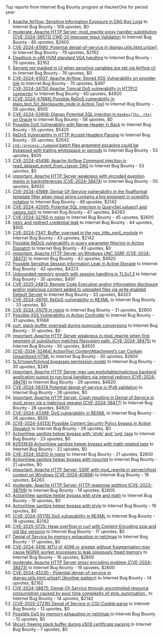 Top reports from Internet Bug Bounty program at HackerOne for period year:

1. [Apache Airflow: Sensitive Information Exposure in DAG Run Logs](https://hackerone.com/reports/2828271) to Internet Bug Bounty - 109 upvotes, $0
2. [moderate: Apache HTTP Server: mod_rewrite proxy handler substitution (CVE-2024-39573) CWE-20 Improper Input Validation](https://hackerone.com/reports/2585374) to Internet Bug Bounty - 85 upvotes, $2600
3. [CVE-2024-41990: Potential denial-of-service in django.utils.html.urlize()](https://hackerone.com/reports/2795558) to Internet Bug Bounty - 79 upvotes, $2162
4. [Deadlock in x86 HVM standard VGA handling](https://hackerone.com/reports/2921724) to Internet Bug Bounty - 79 upvotes, $2162
5. [Secrets not masked in UI when sensitive variables are set via Airflow cli](https://hackerone.com/reports/2828263) to Internet Bug Bounty - 76 upvotes, $0
6. [CVE-2024-41937: Apache Airflow: Stored XSS Vulnerability on provider link](https://hackerone.com/reports/2677187) to Internet Bug Bounty - 70 upvotes, $497
7. [CVE-2024-34750 Apache Tomcat DoS vulnerability in HTTP/2 connector](https://hackerone.com/reports/2586226) to Internet Bug Bounty - 60 upvotes, $4920
8. [[CVE-2024-47888] Possible ReDoS vulnerability in plain_text_for_blockquote_node in Action Text](https://hackerone.com/reports/2792776) to Internet Bug Bounty - 59 upvotes, $505
9. [CVE-2024-53908: Django Potential SQL injection in `HasKey(lhs, rhs)` on Oracle](https://hackerone.com/reports/2882887) to Internet Bug Bounty - 58 upvotes, $0
10. [Possible DoS Vulnerability with Range Header in Rack](https://hackerone.com/reports/2520679) to Internet Bug Bounty - 55 upvotes, $5420
11. [ReDoS Vulnerability in HTTP Accept Headers Parsing](https://hackerone.com/reports/2584376) to Internet Bug Bounty - 55 upvotes, $2642
12. [`std::process::Command` batch files argument escaping could be bypassed with trailing whitespace or periods](https://hackerone.com/reports/2721478) to Internet Bug Bounty - 53 upvotes, $505
13. [CVE-2024-45498: Apache Airflow Command injection in read_dataset_event_from_classic DAG](https://hackerone.com/reports/2705661) to Internet Bug Bounty - 53 upvotes, $0
14. [important: Apache HTTP Server weakness with encoded question marks in backreferences (CVE-2024-38474)](https://hackerone.com/reports/2585381) to Internet Bug Bounty - 50 upvotes, $4920
15. [CVE-2024-41989: Denial-Of-Service vulnerability in the floatformat template filter when input string contains a big exponent in scientific notation](https://hackerone.com/reports/2644244) to Internet Bug Bounty - 49 upvotes, $2142
16. [CVE-2024-42005: Potential SQL injection in QuerySet.values() and values_list()](https://hackerone.com/reports/2646493) to Internet Bug Bounty - 47 upvotes, $4263
17. [CVE-2024-32760 in nginx](https://hackerone.com/reports/2526046) to Internet Bug Bounty - 45 upvotes, $2600
18. [netrc and redirect credential leak](https://hackerone.com/reports/2894283) to Internet Bug Bounty - 44 upvotes, $505
19. [CVE-2024-7347: Buffer overread in the ngx_http_mp4_module](https://hackerone.com/reports/2658447) to Internet Bug Bounty - 43 upvotes, $2142
20. [Possible ReDoS vulnerability in query parameter filtering in Action Dispatch](https://hackerone.com/reports/2872502) to Internet Bug Bounty - 43 upvotes, $0
21. [important: Apache HTTP Server on WIndows UNC SSRF (CVE-2024-38472)](https://hackerone.com/reports/2585385) to Internet Bug Bounty - 42 upvotes, $4920
22. [Possible Sensitive Session Information Leak in Active Storage](https://hackerone.com/reports/3082917) to Internet Bug Bounty - 42 upvotes, $4323
23. [Unbounded memory growth with session handling in TLSv1.3](https://hackerone.com/reports/2622671) to Internet Bug Bounty - 35 upvotes, $497
24. [CVE-2025-24813: Remote Code Execution and/or Information disclosure and/or malicious content added to uploaded files via write enabled Default Servlet](https://hackerone.com/reports/3031518) to Internet Bug Bounty - 33 upvotes, $4323
25. [CVE-2024-49761: ReDoS vulnerability in REXML](https://hackerone.com/reports/2807139) to Internet Bug Bounty - 33 upvotes, $0
26. [CVE-2024-31079 in nginx](https://hackerone.com/reports/2526051) to Internet Bug Bounty - 31 upvotes, $2600
27. [Possible XSS Vulnerability in Action Controller](https://hackerone.com/reports/2520694) to Internet Bug Bounty - 31 upvotes, $1068
28. [curl: stack-buffer overread during punycode conversions](https://hackerone.com/reports/2621062) to Internet Bug Bounty - 31 upvotes, $0
29. [important: Apache HTTP Server weakness in mod_rewrite when first segment of substitution matches filesystem path. (CVE-2024-38475)](https://hackerone.com/reports/2585378) to Internet Bug Bounty - 30 upvotes, $4920
30. [[CVE-2024-32464] ActionText ContentAttachment’s can Contain Unsanitized HTML](https://hackerone.com/reports/2542806) to Internet Bug Bounty - 30 upvotes, $2600
31. [fs.fchown/fchmod bypasses permission model](https://hackerone.com/reports/2590608) to Internet Bug Bounty - 30 upvotes, $249
32. [important: Apache HTTP Server may use exploitable/malicious backend application output to run local handlers via internal redirect (CVE-2024-38476)](https://hackerone.com/reports/2585376) to Internet Bug Bounty - 29 upvotes, $4920
33. [CVE-2024-56374 Potential denial-of-service in IPv6 validation](https://hackerone.com/reports/2939077) to Internet Bug Bounty - 28 upvotes, $0
34. [important: Apache HTTP Server: Crash resulting in Denial of Service in mod_proxy via a malicious request (CVE-2024-38477)](https://hackerone.com/reports/2585375) to Internet Bug Bounty - 26 upvotes, $4920
35. [CVE-2024-43398: DoS vulnerability in REXML](https://hackerone.com/reports/3002543) to Internet Bug Bounty - 26 upvotes, $505
36. [[CVE-2024-54133] Possible Content Security Policy bypass in Action Dispatch](https://hackerone.com/reports/2905532) to Internet Bug Bounty - 26 upvotes, $0
37. [ActionView sanitize helper bypass with 'style' and 'svg' tags](https://hackerone.com/reports/2931688) to Internet Bug Bounty - 23 upvotes, $0
38. [#2931639   ActionView sanitize helper bypass with math-related tags](https://hackerone.com/reports/2931710) to Internet Bug Bounty - 22 upvotes, $0
39. [CVE-2024-35200 in nginx](https://hackerone.com/reports/2526041) to Internet Bug Bounty - 21 upvotes, $2600
40. [ActionView sanitize helper bypass with noscript](https://hackerone.com/reports/2931691) to Internet Bug Bounty - 21 upvotes, $0
41. [important: Apache HTTP Server: SSRF with mod_rewrite in server/vhost context on Windows (CVE-2024-40898)](https://hackerone.com/reports/2612028) to Internet Bug Bounty - 19 upvotes, $4263
42. [moderate: Apache HTTP Server: HTTP response splitting (CVE-2023-38709)](https://hackerone.com/reports/2585373) to Internet Bug Bounty - 19 upvotes, $2600
43. [ ActionView sanitize helper bypass with style and math](https://hackerone.com/reports/2931636) to Internet Bug Bounty - 19 upvotes, $0
44. [ActionView sanitize helper bypass with style](https://hackerone.com/reports/2931639) to Internet Bug Bounty - 19 upvotes, $0
45. [[CVE-2024-35176] DoS vulnerability in REXML](https://hackerone.com/reports/2645836) to Internet Bug Bounty - 18 upvotes, $2142
46. [CVE-2025-0725: Heap overflow in curl with Content-Encoding gzip and old libz versions](https://hackerone.com/reports/2974850) to Internet Bug Bounty - 17 upvotes, $0
47. [Denial of Service by memory exhaustion in net/imap](https://hackerone.com/reports/3108869) to Internet Bug Bounty - 17 upvotes, $0
48. [CVE-2024-3416: MTU of 4096 or greater without fragmentation may cause NGINX worker processes to leak previously freed memory](https://hackerone.com/reports/2599391) to Internet Bug Bounty - 16 upvotes, $2600
49. [moderate: Apache HTTP Server proxy encoding problem (CVE-2024-38473)](https://hackerone.com/reports/2585384) to Internet Bug Bounty - 16 upvotes, $2600
50. [CVE-2024-45230 - Potential denial-of-service in django.utils.html.urlize() (Another pattern)](https://hackerone.com/reports/2881639) to Internet Bug Bounty - 14 upvotes, $2162
51. [CVE-2024-38875: Denial-Of-Service through uncontrolled resource consumption caused by poor time complexity of strip_punctuation .](https://hackerone.com/reports/2591681) to Internet Bug Bounty - 14 upvotes, $2142
52. [[CVE-2025-27219] Denial of Service in CGI::Cookie.parse](https://hackerone.com/reports/3013913) to Internet Bug Bounty - 13 upvotes, $0
53. [Possible DoS by memory exhaustion in net/imap ](https://hackerone.com/reports/2987782) to Internet Bug Bounty - 12 upvotes, $0
54. [libcurl: freeing stack buffer during x509 certificate parsing ](https://hackerone.com/reports/2621057) to Internet Bug Bounty - 7 upvotes, $0
